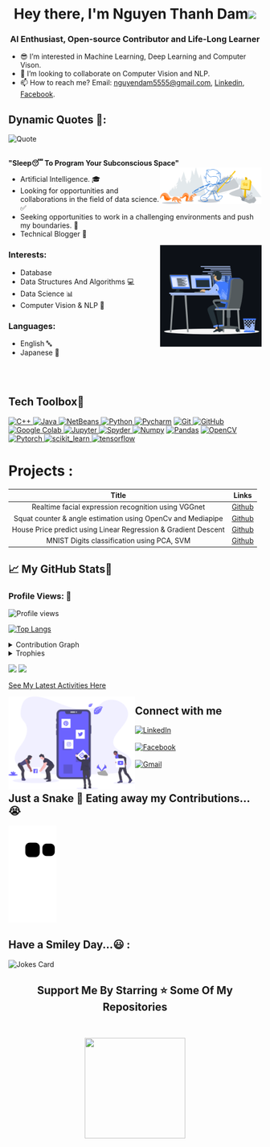 <h1 align="center">Hey there, I'm Nguyen Thanh Dam<img src="https://raw.githubusercontent.com/MartinHeinz/MartinHeinz/master/wave.gif" width="30px"></h1>

<h3 align="center">AI Enthusiast, Open-source Contributor and Life-Long Learner</h3>


- 😎 I’m interested in Machine Learning, Deep Learning and Computer Vison.
- 🍄 I’m looking to collaborate on Computer Vision and NLP.
- 📫 How to reach me? Email: nguyendam5555@gmail.com, [Linkedin](https://www.linkedin.com/in/nguyen-thanh-dam-808661216/), [Facebook](https://www.facebook.com/nguyen1872oz).


## Dynamic Quotes 📜:
![Quote](https://github-readme-quotes.herokuapp.com/quote?font=Gabrielle)

<br>
<b> "Sleep😴 To Program Your Subconscious Space"</b>

<img width="40%" align="right" alt="Github Header" src="Images/git-header.svg" />

<p>
  
- Artificial Intelligence. 🎓
- Looking for opportunities and collaborations in the field of data science. ✅
- Seeking opportunities to work in a challenging environments and push my boundaries. 💪
- Technical Blogger 📝
</p>

<img width="40%" align="right" alt="Github Header" src="Images/coding_2.gif" />

<h3 align="left">Interests:</h3>

- Database 
- Data Structures And Algorithms 💻
- Data Science 📊
- Computer Vision & NLP 👑

<h3 align="left">Languages:</h3>

- English 🔤
- Japanese 🗾


<br><br>

## **Tech Toolbox🧰**<br>

<p align="left">
<a href="https://isocpp.org/std/the-standard" target="_blank"> <img src="https://img.shields.io/badge/C%2B%2B-00599C?style=for-the-badge&logo=c%2B%2B&logoColor=white" alt="C++"/> </a>
<a href="https://www.java.com" target="_blank"> <img src="https://img.shields.io/badge/Java-ED8B00?style=for-the-badge&logo=java&logoColor=white" alt="Java"/> </a>
<a href="https://docs.microsoft.com/en-us/sql/t-sql/language-reference?view=sql-server-ver16" target="_blank"> <img src="https://img.shields.io/badge/SQL-1B6AC6?style=for-the-badge&logo=apachenetbeanside&logoColor=white" alt="NetBeans"/> </a>  
<a href="https://www.python.org" target="_blank"> <img src="https://img.shields.io/badge/Python-FFD43B?style=for-the-badge&logo=python&logoColor=darkgreen" alt="Python"/> </a>
<a href="https://www.jetbrains.com/pycharm/" target="_blank"> <img src="https://img.shields.io/badge/PyCharm-000000.svg?&style=for-the-badge&logo=PyCharm&logoColor=white" alt="Pycharm"/></a>
<a href="https://git-scm.com/" target="_blank"> <img src="https://img.shields.io/badge/GIT-E44C30?style=for-the-badge&logo=git&logoColor=white" alt="Git"/> </a>
<a href="https://github.com/" target="_blank"> <img src="https://img.shields.io/badge/GitHub-100000?style=for-the-badge&logo=github&logoColor=white" alt="GitHub"/>
<a href="https://colab.research.google.com/notebooks/" target="_blank"> <img src="https://img.shields.io/badge/Colab-F9AB00?style=for-the-badge&logo=googlecolab&color=525252" alt="Google Colab"/> </a>
<a href="https://jupyter.org/" target="_blank"> <img src="https://img.shields.io/badge/Jupyter-F37626.svg?&style=for-the-badge&logo=Jupyter&logoColor=white" alt="Jupyter"/> </a>
<a href="https://docs.anaconda.com/anaconda/user-guide/tasks/integration/spyder/#:~:text=Spyder%2C%20the%20Scientific%20Python%20Development,%2C%20debugging%2C%20and%20introspection%20features.&text=Spyder%20is%20also%20pre%2Dinstalled,which%20is%20included%20in%20Anaconda." target="_blank"> <img src="https://img.shields.io/badge/conda-342B029.svg?&style=for-the-badge&logo=anaconda&logoColor=white" alt="Spyder"/> </a>
<a href="https://numpy.org/" target="_blank"> <img src="https://img.shields.io/badge/Numpy-777BB4?style=for-the-badge&logo=numpy&logoColor=white" alt="Numpy"/></a>
<a href="https://pandas.pydata.org/" target="_blank"> <img src="https://img.shields.io/badge/Pandas-2C2D72?style=for-the-badge&logo=pandas&logoColor=white" alt="Pandas"/></a>
<a href="https://opencv.org/" target="_blank"> <img src="https://img.shields.io/badge/OpenCV-27338e?style=for-the-badge&logo=OpenCV&logoColor=white" alt="OpenCV"/></a>
<a href="https://pytorch.org/" target="_blank"> <img src="https://img.shields.io/badge/PyTorch-EE4C2C?style=for-the-badge&logo=PyTorch&logoColor=white" alt="Pytorch"/> </a>
<a href="https://scikit-learn.org/" target="_blank"> <img src="https://img.shields.io/badge/scikit_learn-F7931E?style=for-the-badge&logo=scikit-learn&logoColor=white" alt="scikit_learn"/> </a>
<a href="https://www.tensorflow.org" target="_blank"> <img src="https://img.shields.io/badge/TensorFlow-FF6F00?style=for-the-badge&logo=TensorFlow&logoColor=white" alt="tensorflow"/> </a>
  
# Projects :
|Title|Links|
|:---:|:---:|
|Realtime facial expression recognition using VGGnet |<a href="https://github.com/DamNT055/Facial-expression-recognition-Vgg">Github</a>|
|Squat counter & angle estimation using OpenCv and Mediapipe|<a href="https://github.com/DamNT055/SquatCounter">Github</a>|
|House Price predict using Linear Regression & Gradient Descent|<a href="https://github.com/DamNT055/House-predict-using-LR-GD">Github</a>|
|MNIST Digits classification using PCA, SVM|<a href="https://github.com/DamNT055/MNIST-Digits-classification-PCA-SVM">Github</a>|
  
## &#x1f4c8; My GitHub Stats🎯
 
<h3 align="left">Profile Views: 🧐</h3>
  
![Profile views](https://gpvc.arturio.dev/DamNT055)

[![Top Langs](https://github-readme-stats.vercel.app/api/top-langs/?username=DamNT055&theme=chartreuse-dark)](https://github.com/anuraghazra/github-readme-stats)
  
<details><summary>Contribution Graph</summary>
<p align="left">
<img width="90%" src="https://activity-graph.herokuapp.com/graph?username=DamNT055&theme=chartreuse-dark&no-frame=true" /></p>
</details>

  
<details><summary>Trophies</summary>
<p align="left">
<img width=900 src="https://github-profile-trophy.vercel.app/?username=DamNT055&column=7&theme=gruvbox&no-frame=true"/>
</details>
  

<p align="left">
  <img width="48%" src="https://github-readme-stats.vercel.app/api?username=DamNT055&show_icons=true&theme=chartreuse-dark&count_private=true&include_all_commits=true" /> 
  <img width="48%" src="https://github-readme-streak-stats.herokuapp.com/?user=DamNT055&theme=chartreuse-dark" />
</p>  

<a href="https://gitstalk.netlify.app/DamNT055/" target="_blank"> See My Latest Activities Here</a>
  

<img src ="Images/social_dashboard.svg" align = "left" width = 50%>
<div>
<h2  > Connect with me</h2>
  
[<img align="top" alt="LinkedIn" src="https://img.shields.io/badge/LinkedIn-0077B5?style=for-the-badge&logo=linkedin&logoColor=white" />](https://www.linkedin.com/in/damnguyen0512/)
<br><br>
[<img align="top" alt="Facebook" src="https://img.shields.io/static/v1?style=for-the-badge&message=Facebook&color=1877F2&logo=Facebook&logoColor=FFFFFF&label=" />](https://www.facebook.com/nguyen1872oz/)
<br><br>
[<img align="top" alt="Gmail" src="https://img.shields.io/static/v1?style=for-the-badge&message=Gmail: nguyendam5555@gmail.com&color=EA4335&logo=Gmail&logoColor=FFFFFF&label=" />](mailto:nguyendam5555@gmail.com)
<br><br>

## Just a Snake 🐍 Eating away my Contributions...😭
![snake gif](https://raw.githubusercontent.com/avinash-218/avinash-218/output/github-contribution-grid-snake.svg)

## Have a Smiley Day...😃 :<br>
![Jokes Card](https://readme-jokes.vercel.app/api)
  
<h2 align='center'>Support Me By Starring ⭐ Some Of My Repositories</h2>
<br>
<p align='center'>
<img src="https://media.giphy.com/media/O51MQ3DduOcGW6ofR3/giphy.gif" width="200" height="200" frameBorder="0" class="giphy-embed" allowFullScreen></img></p>
<br>
